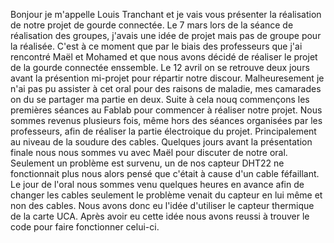 Bonjour je m'appelle Louis Tranchant et je vais vous présenter la réalisation de notre projet de gourde connectée. 
Le 7 mars lors de la séance de réalisation des groupes, j'avais une idée de projet mais pas de groupe pour la réalisée. C'est à ce moment que par le biais des 
professeurs que j'ai rencontré Maël et Mohamed et que nous avons décidé de réaliser le projet de la gourde connectée enssemble. 
Le 12 avril on se retrouve deux jours avant la présention mi-projet pour répartir notre discour. 
Malheuresement je n'ai pas pu assister à cet oral pour des raisons de maladie, mes camarades on du se partager ma partie en deux. 
Suite à cela nouq commençons les premières séances au Fablab pour commencer à réaliser notre projet. 
Nous sommes revenus plusieurs fois, même hors des séances organisées par les professeurs, afin de réaliser la partie électroique du projet. Principalement au niveau de la soudure des cables.
Quelques jours avant la présentation finale nous nous sommes vu avec Maël pour discuter de notre oral. Seulement un problème est survenu, un de nos capteur DHT22 ne fonctionnait plus nous alors pensé que c'était à cause d'un cable féfaillant.
Le jour de l'oral nous sommes venu quelques heures en avance afin de changer les cables seulement le problème venait du capteur en lui même et non des cables. Nous avons donc eu l'idée d'utiliser le capteur thermique de la carte UCA.
Après avoir eu cette idée nous avons reussi à trouver le code pour faire fonctionner celui-ci.
